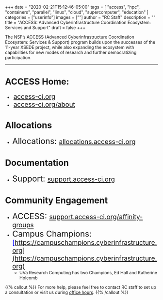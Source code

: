 +++
date = "2020-02-21T15:12:46-05:00"
tags = [
	"access",
	"hpc",
	"containers",
	"parallel",
	"linux",
	"cloud",
	"supercomputer",
	"education"
	]
categories = ["userinfo"]
images = [""]
author = "RC Staff"
description = ""
title = "ACCESS: Advanced Cyberinfrastructure Coordination Ecosystem: Services and Support"
draft = false
+++

<p class="lead">The NSF’s ACCESS (Advanced Cyberinfrastructure Coordination Ecosystem: Services & Support) program builds upon the successes of the 11-year XSEDE project, while also expanding the ecosystem with capabilities for new modes of research and further democratizing participation.

---

# ACCESS Home:
 - <span>&nbsp;</span><span style="font-size:16pt;color:blue">[access-ci.org](https://access-ci.org)</span>
 - <span>&nbsp;</span><span style="font-size:16pt;color:blue">[access-ci.org/about](https://access-ci.org/about)</span>

# Allocations
 -  <span style="font-size:20pt;">Allocations: </span><span style="font-size:16pt;color:blue">[allocations.access-ci.org](https://allocations.access-ci.org)</span>

# Documentation
 -  <span style="font-size:20pt;">Support: </span><span style="font-size:16pt;color:blue">[support.access-ci.org](https://support.access-ci.org)</span>

# Community Engagement
-  <span style="font-size:20pt;">ACCESS: </span><span style="font-size:16pt;color:blue">[support.access-ci.org/affinity-groups](https://support.access-ci.org/affinity-groups)</span>
-  <span style="font-size:20pt;">Campus Champions: </span><span style="font-size:16pt;color:blue">[https://campuschampions.cyberinfrastructure.org](https://campuschampions.cyberinfrastructure.org)</span>
   - UVa Research Computing has two Champions, Ed Hall and Katherine Holcomb

{{% callout %}}
For more help, please feel free to contact RC staff to set up a consultation or visit us during [office hours](/support/#office-hours).
{{% /callout %}}
